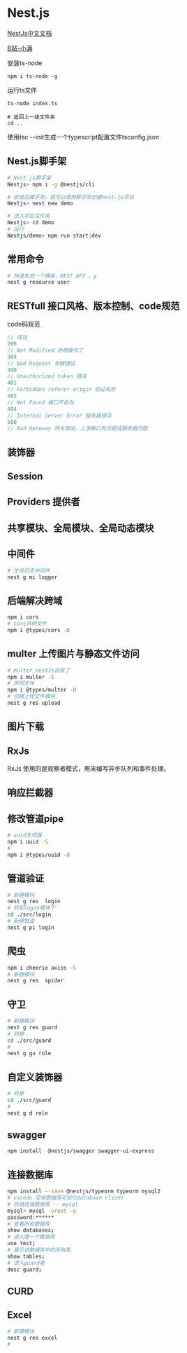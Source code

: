 <!--
 * @Author: Topskys
 * @Date: 2022-11-25 15:55:06
 * @LastEditTime: 2022-11-26 15:30:53
-->
# Nest.js 
[NestJs中文文档](https://www.nestjs.com.cn/)

[B站-小满](https://www.bilibili.com/video/BV1NG41187Bs/?p=3&spm_id_from=pageDriver&vd_source=f72f2ba9c041e7d811515312b7d7456a)


安装ts-node
```
npm i ts-node -g
```
运行ts文件
```
ts-node index.ts
```

```
# 返回上一级文件夹
cd ..
```
使用tsc --init生成一个typescript配置文件tsconfig.json



## Nest.js脚手架
```bash
# Nest.js脚手架
Nestjs> npm i -g @nestjs/cli

# 安装完脚手架，就可以使用脚手架创建nest.js项目
Nestjs> nest new demo

# 进入项目文件夹
Nestjs> cd demo
# 运行
Nestjs/demo> npm run start:dev
```


## 常用命令
```bash
# 快速生成一个模板，REST API ，y
nest g resource user
```


## RESTfull 接口风格、版本控制、code规范

code码规范
```ts
// 成功
200 
// Not Modified 协商缓存了
304
// Bad Request 参数错误
400
// Unauthorized token 错误
401
// Forbidden referer origin 验证失败
403
// Not Found 接口不存在
404
// Internal Server Error 服务器错误
500
// Bad Gateway 网关错误，上游接口有问题或服务器问题
```


## 装饰器



## Session



## Providers 提供者 


## 共享模块、全局模块、全局动态模块


## 中间件
```bash
# 生成日志中间件
nest g mi logger
```



## 后端解决跨域
```bash
npm i cors
# cors声明文件
npm i @types/cors -D
```


## multer 上传图片与静态文件访问
```bash
# multer nestJs自带了 
npm i multer -S
# 声明文件
npm i @types/multer -D
# 创建上传文件模块
nest g res upload
```


## 图片下载


## RxJs
RxJs 使用的是观察者模式，用来编写异步队列和事件处理。


## 响应拦截器


## 修改管道pipe

```bash
# uuid生成器
npm i uuid -S
# 
npm i @types/uuid -D
```


## 管道验证
```bash
# 新建模块
nest g res  login
# 转到login模块下
cd ./src/login
# 新建管道
nest g pi login
```


## 爬虫
```bash
npm i cheerio axios -S
# 新建模块
nest g res  spider
```


## 守卫
```bash
# 新建模块
nest g res guard
# 转移
cd ./src/guard
# 
nest g gu role
```


## 自定义装饰器
```bash
# 转移
cd ./src/guard
# 
nest g d role
```

## swagger 
```bash
npm install  @nestjs/swagger swagger-ui-express
```

## 连接数据库
```bash
npm install --save @nestjs/typeorm typeorm mysql2
# vscode 安装数据库可视化database client
# 终端连接数据库 -- mysql
mysql> mysql -uroot -p
password:******
# 查看所有数据库
show databases;
# 进入哪一个数据库
use test;
# 展示该数据库中的所有表
show tables;
# 进入guard表
desc guard;
```


## CURD




## Excel
```bash
# 新建模块
nest g res excel
# 
```
